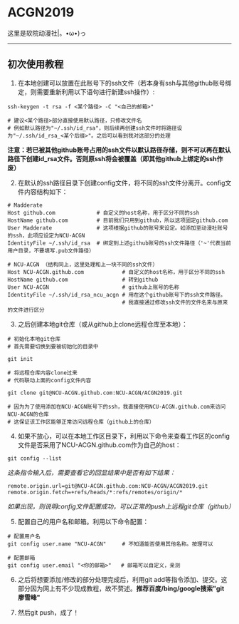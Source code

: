 # ACGN2019
这里是软院动漫社|。•ω•)っ

---

## 初次使用教程

1. 在本地创建可以放置在此账号下的ssh文件（若本身有ssh与其他github账号绑定，则需要重新利用以下语句进行新建ssh操作）:

```
ssh-keygen -t rsa -f <某个路径> -C "<自己的邮箱>"

# 建议<某个路径>部分直接使用默认路径，只修改文件名
# 例如默认路径为"~/.ssh/id_rsa"，则后续再创建ssh文件时将路径设为"~/.ssh/id_rsa_<某个后缀>"。之后可以看到我对这部分的处理
```

**注意：若已被其他github账号占用的ssh文件以默认路径存储，则不可以再在默认路径下创建id_rsa文件。否则原ssh将会被覆盖（即其他github上绑定的ssh作废）**

2. 在默认的ssh路径目录下创建config文件，将不同的ssh文件分离开。config文件内容结构如下：

```
# Madderate
Host github.com             # 自定义的host名称，用于区分不同的ssh
HostName github.com         # 目前我们只用到github，所以这项固定github.com
User Madderate              # 这项根据github的账号来设定。如添加至动漫社账号的ssh，此项应设定为NCU-ACGN
IdentityFile ~/.ssh/id_rsa  # 绑定到上述github账号的ssh文件路径（'~'代表当前用户目录，不要填写.pub文件路径）

# NCU-ACGN （结构同上，这里处理和上一块不同的ssh文件）
Host NCU-ACGN.github.com            # 自定义的host名称，用于区分不同的ssh
HostName github.com                 # 转到github
User NCU-ACGN                       # github上账号的名称
IdentityFile ~/.ssh/id_rsa_ncu_acgn # 用在这个github账号下的ssh文件路径。
                                    # 我直接通过修改ssh文件的文件名来与原来的文件进行区分

```

3. 之后创建本地git仓库（或从github上clone远程仓库至本地）：

```
# 初始化本地git仓库
# 首先需要切换到要被初始化的目录中

git init
```

```
# 将远程仓库内容clone过来
# 代码联动上面的config文件内容

git clone git@NCU-ACGN.github.com:NCU-ACGN/ACGN2019.git

# 因为为了使用添加在NCU-ACGN账号下的ssh，我直接使用NCU-ACGN.github.com来访问NCU-ACGN的仓库
# 这保证该工作区能够正常访问远程仓库（github上的仓库）
```

4. 如果不放心，可以在本地工作区目录下，利用以下命令来查看工作区的config文件是否采用了NCU-ACGN.github.com作为自己的host：

```
git config --list
```

*这条指令输入后，需要查看它的回显结果中是否有如下结果：*

```
remote.origin.url=git@NCU-ACGN.github.com:NCU-ACGN/ACGN2019.git
remote.origin.fetch=+refs/heads/*:refs/remotes/origin/*
```

*如果出现，则说明config文件配置成功，可以正常的push上远程git仓库（github）*

5. 配置自己的用户名和邮箱。利用以下命令配置：

```
# 配置用户名
git config user.name "NCU-ACGN"     # 不知道能否使用其他名称。按理可以

# 配置邮箱
git config user.email "<你的邮箱>"   # 邮箱可以自定义，亲测
```

6. 之后将想要添加/修改的部分处理完成后，利用git add等指令添加、提交。这部分因为网上有不少现成教程，故不赘述。**推荐百度/bing/google搜索"git 廖雪峰"**

7. 然后git push，成了！

